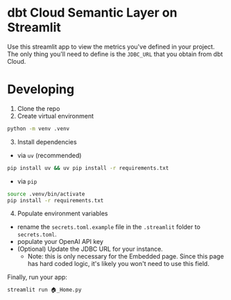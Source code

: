 # dbt Cloud Semantic Layer on Streamlit

Use this streamlit app to view the metrics you've defined in your project.  The only thing you'll need to define is the `JDBC_URL` that you obtain from dbt Cloud.

# Developing

1. Clone the repo
2. Create virtual environment
```bash
python -m venv .venv
```
3. Install dependencies

- via `uv` (recommended)
```bash
pip install uv && uv pip install -r requirements.txt
```
- via `pip`
```bash
source .venv/bin/activate
pip install -r requirements.txt
```
4. Populate environment variables
- rename the `secrets.toml.example` file in the `.streamlit` folder to `secrets.toml`.
- populate your OpenAI API key
- (Optional) Update the JDBC URL for your instance.
  - Note: this is only necessary for the Embedded page. Since this page has hard coded logic, it's likely you won't need to use this field.

Finally, run your app:

```bash
streamlit run 🏠_Home.py
```
